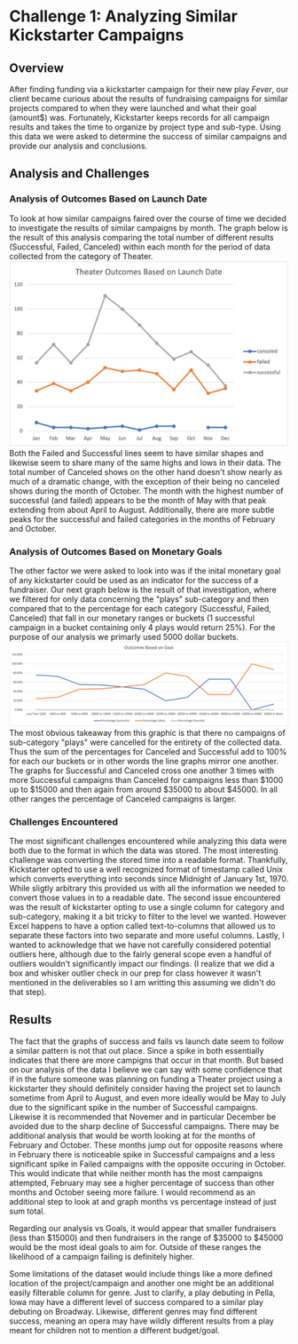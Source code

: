 # Challenge 1: Analyzing Similar Kickstarter Campaigns

## Overview
After finding funding via a kickstarter campaign for their new play _Fever_, our client became curious about the results of fundraising campaigns for similar projects compared to when they were launched and what their goal (amount$) was.  Fortunately, Kickstarter keeps records for all campaign results and takes the time to organize by project type and sub-type.  Using this data we were asked to determine the success of similar campaigns and provide our analysis and conclusions.

## Analysis and Challenges

### Analysis of Outcomes Based on Launch Date

To look at how similar campaigns faired over the course of time we decided to investigate the results of similar campaigns by month.  The graph below is the result of this analysis comparing the total number of different results (Successful, Failed, Canceled) within each month for the period of data collected from the category of Theater.
![Outcomes vs Launch Date](./Theater_Outcomes_vs_Launch.png)
Both the Failed and Successful lines seem to have similar shapes and likewise seem to share many of the same highs and lows in their data.  The total number of Canceled shows on the other hand doesn't show nearly as much of a dramatic change, with the exception of their being no canceled shows during the month of October.  The month with the highest number of successful (and failed) appears to be the month of May with that peak extending from about April to August.  Additionally, there are more subtle peaks for the successful and failed categories in the months of February and October.



### Analysis of Outcomes Based on Monetary Goals

The other factor we were asked to look into was if the inital monetary goal of any kickstarter could be used as an indicator for the success of a fundraiser.  Our next graph below is the result of that investigation, where we filtered for only data concerning the "plays" sub-category and then compared that to the percentage for each category (Successful, Failed, Canceled) that fall in our monetary ranges or buckets (1 successful campaign in a bucket containing only 4 plays would return 25%).  For the purpose of our analysis we primarly used 5000 dollar buckets.
![Outcomes vs Goals](Outcomes_vs_Goals.png)
The most obvious takeaway from this graphic is that there no campaigns of sub-category "plays" were cancelled for the entirety of the collected data.  Thus the sum of the percentages for Canceled and Successful add to 100% for each our buckets or in other words the line graphs mirror one another.  The graphs for Successful and Canceled cross one another 3 times with more Successful campaigns than Canceled for campaigns less than $1000 up to $15000 and then again from around $35000 to about $45000.  In all other ranges the percentage of Canceled campaigns is larger.

### Challenges Encountered

The most significant challenges encountered while analyzing this data were both due to the format in which the data was stored.  The most interesting challenge was converting the stored time into a readable format.  Thankfully, Kickstarter opted to use a well recognized format of timestamp called Unix which converts everything into seconds since Midnight of January 1st, 1970.  While sligtly arbitrary this provided us with all the information we needed to convert those values in to a readable date.  The second issue encountered was the result of kickstarter opting to use a single column for category and sub-category, making it a bit tricky to filter to the level we wanted.  However Excel happens to have a option called text-to-columns that allowed us to separate these factors into two separate and more useful columns.  Lastly, I wanted to acknowledge that we have not carefully considered potential outliers here, although due to the fairly general scope even a handful of outliers wouldn't significantly impact our findings.  (I realize that we did a box and whisker outlier check in our prep for class however it wasn't mentioned in the deliverables so I am writting this assuming we didn't do that step).

## Results

The fact that the graphs of success and fails vs launch date seem to follow a similar pattern is not that out place.  Since a spike in both essentially indicates that there are more campigns that occur in that month.  But based on our analysis of the data I believe we can say with some confidence that if in the future someone was planning on funding a Theater project using a kickstarter they should definitely consider having the project set to launch sometime from April to August, and even more ideally would be May to July due to the significant spike in the number of Successful campaigns.  Likewise it is recommended that Novemer and in particular December be avoided due to the sharp decline of Successful campaigns.  There may be additional analysis that would be worth looking at for the months of February and October.  These months jump out for opposite reasons where in February there is noticeable spike in Successful campaigns and a less significant spike in Failed campaigns with the opposite occuring in October.  This would indicate that while neither month has the most campaigns attempted, February may see a higher percentage of success than other months and October seeing more failure.  I would recommend as an additional step to look at and graph months vs percentage instead of just sum total.

Regarding our analysis vs Goals, it would appear that smaller fundraisers (less than $15000) and then fundraisers in the range of $35000 to $45000 would be the most ideal goals to aim for.  Outside of these ranges the likelihood of a campaign failing is definitely higher.

Some limitations of the dataset would include things like a more defined location of the project/campaign and another one might be an additional easily filterable column for genre.  Just to clarify, a play debuting in Pella, Iowa may have a different level of success compared to a similar play debuting on Broadway.  Likewise, different genres may find different success, meaning an opera may have wildly different results from a play meant for children not to mention a different budget/goal.
